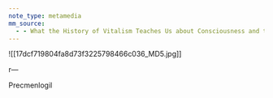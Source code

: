 ```yaml
---
note_type: metamedia
mm_source:
  - - What the History of Vitalism Teaches Us about Consciousness and the Hard Problem on JSTOR.md
---
```


![[17dcf719804fa8d73f3225798466c036_MD5.jpg]]

r—

Precmenlogil

